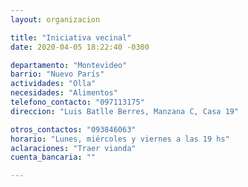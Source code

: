 ```yaml
---
layout: organizacion

title: "Iniciativa vecinal"
date: 2020-04-05 18:22:40 -0300

departamento: "Montevideo"
barrio: "Nuevo París"
actividades: "Olla"
necesidades: "Alimentos"
telefono_contacto: "097113175"
direccion: "Luis Batlle Berres, Manzana C, Casa 19"

otros_contactos: "093846063"
horario: "Lunes, miércoles y viernes a las 19 hs"
aclaraciones: "Traer vianda"
cuenta_bancaria: ""

---
```

